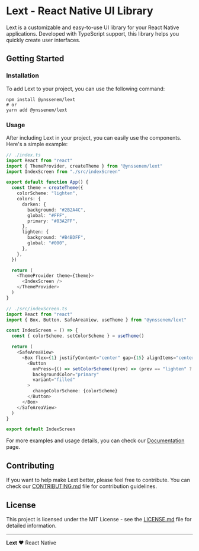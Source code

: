 # Lext - React Native UI Library

Lext is a customizable and easy-to-use UI library for your React Native applications. Developed with TypeScript support, this library helps you quickly create user interfaces.

## Getting Started

### Installation

To add Lext to your project, you can use the following command:

```
npm install @ynssenem/lext
# or
yarn add @ynssenem/lext
```

### Usage

After including Lext in your project, you can easily use the components. Here's a simple example:

```ts
// ./index.ts
import React from "react"
import { ThemeProvider, createTheme } from "@ynssenem/lext"
import IndexScreen from "./src/indexScreen"

export default function App() {
  const theme = createTheme({
    colorScheme: "lighten",
    colors: {
      darken: {
        background: "#2B2A4C",
        global: "#FFF",
        primary: "#83A2FF",
      },
      lighten: {
        background: "#B4BDFF",
        global: "#000",
      },
    },
  })

  return (
    <ThemeProvider theme={theme}>
      <IndexScreen />
    </ThemeProvider>
  )
}
```

```ts
// ./src/indexScreen.ts
import React from "react"
import { Box, Button, SafeAreaView, useTheme } from "@ynssenem/lext"

const IndexScreen = () => {
  const { colorScheme, setColorScheme } = useTheme()

  return (
    <SafeAreaView>
      <Box flex={1} justifyContent="center" gap={15} alignItems="center">
        <Button
          onPress={() => setColorScheme((prev) => (prev == "lighten" ? "darken" : "lighten"))}
          backgroundColor="primary"
          variant="filled"
        >
          changeColorScheme: {colorScheme}
        </Button>
      </Box>
    </SafeAreaView>
  )
}

export default IndexScreen
```

For more examples and usage details, you can check our [Documentation](docs/) page.

## Contributing

If you want to help make Lext better, please feel free to contribute. You can check our [CONTRIBUTING.md](CONTRIBUTING.md) file for contribution guidelines.

## License

This project is licensed under the MIT License - see the [LICENSE.md](LICENSE.md) file for detailed information.

---

**Lext** ❤️ React Native
